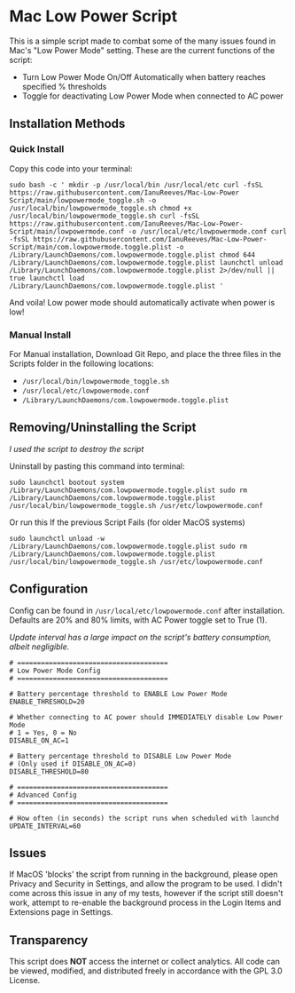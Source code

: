 # Mac Low Power Script
This is a simple script made to combat some of the many issues found in Mac's "Low Power Mode" setting.
These are the current functions of the script:

- Turn Low Power Mode On/Off Automatically when battery reaches specified % thresholds
- Toggle for deactivating Low Power Mode when connected to AC power

## Installation Methods

### Quick Install

Copy this code into your terminal:

````
sudo bash -c ' mkdir -p /usr/local/bin /usr/local/etc curl -fsSL https://raw.githubusercontent.com/IanuReeves/Mac-Low-Power Script/main/lowpowermode_toggle.sh -o /usr/local/bin/lowpowermode_toggle.sh chmod +x /usr/local/bin/lowpowermode_toggle.sh curl -fsSL https://raw.githubusercontent.com/IanuReeves/Mac-Low-Power-Script/main/lowpowermode.conf -o /usr/local/etc/lowpowermode.conf curl -fsSL https://raw.githubusercontent.com/IanuReeves/Mac-Low-Power-Script/main/com.lowpowermode.toggle.plist -o /Library/LaunchDaemons/com.lowpowermode.toggle.plist chmod 644 /Library/LaunchDaemons/com.lowpowermode.toggle.plist launchctl unload /Library/LaunchDaemons/com.lowpowermode.toggle.plist 2>/dev/null || true launchctl load /Library/LaunchDaemons/com.lowpowermode.toggle.plist '
````
And voila! Low power mode should automatically activate when power is low!

### Manual Install
For Manual installation, Download Git Repo, and place the three files in the Scripts folder in the following locations:
- `/usr/local/bin/lowpowermode_toggle.sh`
- `/usr/local/etc/lowpowermode.conf`
- `/Library/LaunchDaemons/com.lowpowermode.toggle.plist`

## Removing/Uninstalling the Script

*I used the script to destroy the script*

Uninstall by pasting this command into terminal:
````
sudo launchctl bootout system /Library/LaunchDaemons/com.lowpowermode.toggle.plist sudo rm /Library/LaunchDaemons/com.lowpowermode.toggle.plist /usr/local/bin/lowpowermode_toggle.sh /usr/etc/lowpowermode.conf
````

Or run this If the previous Script Fails (for older MacOS systems)
````
sudo launchctl unload -w /Library/LaunchDaemons/com.lowpowermode.toggle.plist sudo rm /Library/LaunchDaemons/com.lowpowermode.toggle.plist /usr/local/bin/lowpowermode_toggle.sh /usr/etc/lowpowermode.conf

````

## Configuration

Config can be found in `/usr/local/etc/lowpowermode.conf` after installation. Defaults are 20% and 80% limits, with AC Power toggle set to True (1).

*Update interval has a large impact on the script's battery consumption, albeit negligible.*
```
# ======================================
# Low Power Mode Config
# ======================================

# Battery percentage threshold to ENABLE Low Power Mode
ENABLE_THRESHOLD=20

# Whether connecting to AC power should IMMEDIATELY disable Low Power Mode
# 1 = Yes, 0 = No
DISABLE_ON_AC=1

# Battery percentage threshold to DISABLE Low Power Mode
# (Only used if DISABLE_ON_AC=0)
DISABLE_THRESHOLD=80

# ======================================
# Advanced Config
# ======================================

# How often (in seconds) the script runs when scheduled with launchd
UPDATE_INTERVAL=60
```
## Issues
If MacOS 'blocks' the script from running in the background, please open Privacy and Security in Settings, and allow the program to be used. I didn't come across this issue in any of my tests, however if the script still doesn't work, attempt to re-enable the background process in the Login Items and Extensions page in Settings.

## Transparency
This script does **NOT** access the internet or collect analytics. All code can be viewed, modified, and distributed freely in accordance with the GPL 3.0 License.
